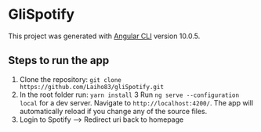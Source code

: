 # GliSpotify

This project was generated with [Angular CLI](https://github.com/angular/angular-cli) version 10.0.5.

## Steps to run the app

1. Clone the repository: `git clone https://github.com/Laiho83/gliSpotify.git`
2. In the root folder run: `yarn install`
3 Run `ng serve --configuration local` for a dev server. Navigate to `http://localhost:4200/`. The app will automatically reload if you change any of the source files.
4. Login to Spotify --> Redirect uri back to homepage
